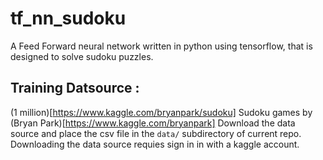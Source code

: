 # tf_nn_sudoku
A Feed Forward neural network written in python using tensorflow, that is designed to solve sudoku puzzles.

## Training Datsource :
(1 million)[https://www.kaggle.com/bryanpark/sudoku] Sudoku games by (Bryan Park)[https://www.kaggle.com/bryanpark]
Download the data source and place the csv file in the `data/` subdirectory of current repo. Downloading the data source requies sign in in with a kaggle account.
